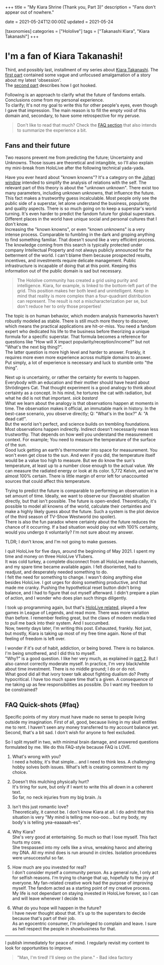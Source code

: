 +++
title = "My Kiara Shrine (Thank you, Part 3)"
description = "Fans don't appear out of nowhere."

date = 2021-05-24T12:00:00Z
updated = 2021-05-24

[taxonomies]
categories = ["Hololive"]
tags = ["Takanashi Kiara", "Kiara Takanashi"]
+++

# I'm a fan of Kiara Takanashi!

Third, and possibly last, installment of my series about [Kiara Takanashi](https://virtualyoutuber.fandom.com/wiki/Takanashi_Kiara). The [first part](@/2021-05-12-Thank-you-Kiara.md) contained some vague and unfocused amalgamation of a story about my latest 'obsession'.  
The [second part](@/2021-05-14-Gushing-over-Kiara.md) describes how I got hooked. <!-- more -->

Following is an approach to clarify what the future of fandoms entails. Conclusions come from my personal experience.  
To clarify; It's not my goal to write this for other people's eyes, even though I gave that impression. The main reason is to fill the empty void of this domain and, secondary, to have some retrospective for my peruse.

> Don't like to read that much? Check the [FAQ section](#faq) that also intends to summarize the experience a bit.

## Fans and their future

Two reasons prevent me from predicting the future; Uncertainty and Unknowns. Those issues are theoretical and intangible, so I'll also explain my mini-break from HoloLive after the following technical yada-yada.

Have you ever heard about "known knowns"? It's a category on the [Johari window](https://en.wikipedia.org/wiki/Johari_window) intended to simplify the analysis of relations with the self. The relevant part of this theory is about the "unknown unknown". There exist too many parameters, including unknown unknowns, that influence the future. This fact makes a trustworthy guess incalculable. Most people only see the public side of a superstar, let alone understand the business, popularity, and quality aspects. There is so much going on to keep a superstar's world turning. It's even harder to predict the fandom future for global superstars. Different places in the world have unique social and personal cultures that I don't know.  
Increasing the "known knowns", or even "known unknowns" is a very intense process. Comparable to fumbling in the dark and groping anything to find something familiar. That doesn't sound like a very efficiënt process. The knowledge coming from this search is typically protected under company Intellectual Property and not always publicly announced for the betterment of the world. I can't blame them because prospected results, incentives, and investments require delicate management. Public infrastructure is incapable of doing that at this point. Keeping this information out of the public domain is sad but necessary.

> The Hololive community has created a grid using purity and intelligence. Kiara, for example, is linked to the bottom-left part of the grid. This position makes her both lewd and unintelligent. Keep in mind that reality is more complex than a four-quadrant distribution can represent. The result is not a mischaracterization per se, but don't reduce her to only those properties!

The topic is on human behavior, which modern analysis frameworks haven't robustly modeled as stable. There is still much more theory to discover, which means the practical applications are hit-or-miss. You need a fandom expert who dedicated his life to the business before theorizing a unique formula for a specific superstar. That formula becomes a reference for questions like "How will X impact popularity/reception/income?" but not "What's the next big thing?".  
The latter question is more high level and harder to answer. Frankly, it requires more even more experience across multiple domains to answer. Put simply, a lot of experience is necessary and luck to stumble onto "the thing".

Next up is uncertainty, or rather the certainty for events to happen. Everybody with an education and their mother should have heard about Shrödingers Cat. That thought experiment is a good analogy to think about certainty as a concept. In his mind, he tortures the cat with radiation, but what he did is not that important. *sick bastard*  
What we learn about the analogy is that observations happen at moments in time. The observation makes it official, an immutable mark in history. In the best-case scenario, you observe directly; Q: "What's in the box?" A: "A dead cat!".  
But the world isn't perfect, and science builds on trembling foundations. Most observations happen indirectly. Indirect doesn't necessarily mean less trustworthy. That depends on how well you understand the measurement context. For example; You need to measure the temperature of the surface of the sun.  
Good luck getting an earth's thermometer into space for measurement. You won't even get close to the sun. And even if you did, the temperature itself would be a value too high to measure. But we do know the sun's temperature, at least up to a number close enough to the actual value. We can measure the radiated energy or look at its color. 5,772 Kelvin, and we're almost 100% certain. There is little margin of error left for unaccounted sources that could affect this temperature.

Trying to predict the future is comparable to performing an observation in a set amount of time. Ideally, we want to observe our (favorable) situation directly, but that isn't possible. The future is open-ended. Theoretically, it's possible to model all knowns of the world, calculate their certainties and make a highly likely guess about the future. Such a system is the plot device of the third season of TV-Show Westworld (no spoiler).  
There is also the fun paradox where certainty about the future reduces the chance of it occurring. If a bad situation would play out with 100% certainty, would you undergo it voluntarily? I'm not sure about my answer.

TLDR; I don't know, and I'm not going to make guesses.

I quit HoloLive for five days, around the beginning of May 2021. I spent my time and money on three HoloLive VTubers.  
It was cold turkey, a complete disconnect from all HoloLive media channels, and my spare time became available again. I felt disoriented, had to readjust, and desperately needed something to do.  
I felt the need for something to change. I wasn't doing anything else besides HoloLive. I got urges for doing something productive, and that made me cranky. Pushing the hypothetical reset button didn't bring balance, and I had to figure that out myself afterward. I didn't prepare a plan of action, and I wonder who does plan such things diligently.

I took up programming again, but that's [HoloLive related](https://github.com/Bert-Proesmans/SC-Buddy), played a few games in League of Legends, and read more. There was more variation than before. I remember feeling great, but the claws of modern media tried to pull me back into their system. And I succumbed.  
Now, twenty days later, I'm writing this post. Exhausted, frankly. Not just, but mostly, Kiara is taking up most of my free time again. None of that feeling of freedom is left over.

I wonder if it's out of habit, addiction, or being bored. There is no balance. I'm being smothered, and I did this to myself.  
"Why?" is a good question. I like her very much, as explained in [part 2](@/2021-05-14-Gushing-over-Kiara.md). But I also cannot correctly moderate myself. In practice, I'm very black/white about time investment. There is no middle ground; I do or do not.  
What good did all that ivory tower talk about fighting dualism do? Pretty hypocritical. I have too much spare time that's a given. A consequence of me taking up as few responsibilities as possible. Do I want my freedom to be constrained?

## FAQ Quick-shots {#faq}

Specific points of my story must have made no sense to people living outside my imagination. First of all, good, because living in my skull entitles me to rent. I haven't seen any money transferred to my account balance yet.  
Second, that's a bit sad. I don't wish for anyone to feel excluded.

So I split myself in two, with minimal brain damage, and answered questions formulated by me. We do this FAQ-style because FAQ is LOVE.

1. What's wrong with you?  
I need a hobby, it's that simple... and I need to think less. A challenging hobby solves both issues. What's left is creating commitment to my choice.

1. Doesn't this mulching physically hurt?  
It's tiring for sure, but only if I want to write this all down in a coherent text.  
So far, no neck injuries from my big brain. /s

1. Isn't this just romantic love?  
Theoretically, it cannot be. I don't know Kiara at all. I do admit that this situation is very "My mind is telling me noo-ooo... but my body, my body's is telling yea-eaaaaah-es". 

1. Why Kiara?  
She's very good at entertaining. So much so that I lose myself. This fact hurts my core.  
She trespassed into my cells like a virus, wreaking havoc and altering my DNA. All my mind does is run around in circles. Isolation procedures were unsuccessful so far.

1. How much are you invested for real?  
I don't consider myself a community person. As a general rule, I only act for selfish reasons. I'm trying to change that up, hopefully to the joy of everyone. My fan-related creative work had the purpose of improving myself. The fandom acted as a starting point of my creative process.  
My life is not dependant on staying invested in HoloLive forever, so I can and will leave whenever I decide to.

1. What do you hope will happen in the future?  
I have never thought about that. It's up to the superstars to decide because that's part of their job.  
As an egocentric consumer, I'm privileged to complain and leave. I sure as hell respect the people in showbusiness for that.

---
I publish immediately for peace of mind. I regularly revisit my content to look for opportunities to improve.

> "Man, I'm tired! I'll sleep on the plane." - Bad idea factory